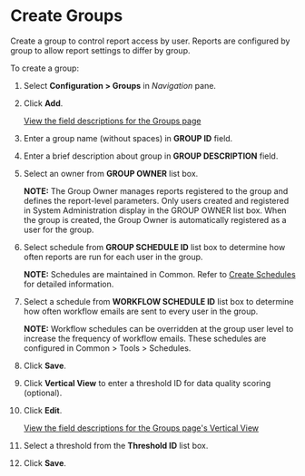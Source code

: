 # Create Groups

Create a group to control report access by user. Reports are configured
by group to allow report settings to differ by group.

To create a group:

1.  Select **Configuration \> Groups** in *Navigation* pane.

2.  Click **Add**.
    
    [View the field descriptions for the Groups
    page](../Page_Desc/Groups_H.htm)

3.  Enter a group name (without spaces) in **GROUP ID** field. 

4.  Enter a brief description about group in **GROUP DESCRIPTION**
    field.

5.  Select an owner from **GROUP OWNER** list box.
    
    **NOTE:** The Group Owner manages reports registered to the group
    and defines the report-level parameters. Only users created and
    registered in System Administration display in the GROUP OWNER list
    box. When the group is created, the Group Owner is automatically
    registered as a user for the group.

6.  Select schedule from **GROUP SCHEDULE ID** list box to determine how
    often reports are run for each user in the group.
    
    **NOTE:** Schedules are maintained in Common. Refer to [Create
    Schedules](../../../Platform/Common/Use_Cases/Create_Schedules.htm)
    for detailed information.

7.  Select a schedule from **WORKFLOW SCHEDULE ID** list box to
    determine how often workflow emails are sent to every user in the
    group.
    
    **NOTE:** Workflow schedules can be overridden at the group user
    level to increase the frequency of workflow emails. These schedules
    are configured in Common \> Tools \> Schedules.

8.  Click **Save**.

9.  Click **Vertical View** to enter a threshold ID for data quality
    scoring (optional).

10. Click **Edit**.
    
    [View the field descriptions for the Groups page's Vertical
    View](../Page_Desc/Groups_H.htm#Groups_V_All_Tabs)

11. Select a threshold from the **Threshold ID** list box.

12. Click **Save**.
